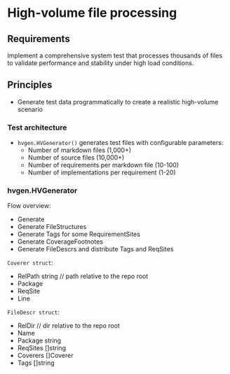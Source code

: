 # High-volume file processing

## Requirements

Implement a comprehensive system test that processes thousands of files to validate performance and stability under high load conditions.

## Principles

- Generate test data programmatically to create a realistic high-volume scenario

### Test architecture
  
- `hvgen.HVGenerator()` generates test files with configurable parameters:
  - Number of markdown files (1,000+)
  - Number of source files (10,000+)
  - Number of requirements per markdown file (10-100)
  - Number of implementations per requirement (1-20)

### hvgen.HVGenerator

Flow overview:
- Generate
- Generate FileStructures
- Generate Tags for some RequirementSites
- Generate CoverageFootnotes
- Generate FileDescrs and distribute Tags and ReqSites 

`Coverer struct`:

- RelPath string // path relative to the repo root
- Package
- ReqSite
- Line

`FileDescr struct`:

- RelDir // dir relative to the repo root
- Name
- Package string
- ReqSites []string
- Coverers []Coverer
- Tags []string

